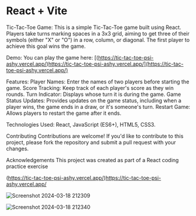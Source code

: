 # React + Vite
Tic-Tac-Toe Game:
This is a simple Tic-Tac-Toe game built using React. Players take turns marking spaces in a 3x3 grid, aiming to get three of their symbols (either "X" or "O") in a row, column, or diagonal. The first player to achieve this goal wins the game.

Demo:
You can play the game here: [(https://tic-tac-toe-psi-ashy.vercel.app/)https://tic-tac-toe-psi-ashy.vercel.app/](https://tic-tac-toe-psi-ashy.vercel.app/)

Features:
Player Names: Enter the names of two players before starting the game.
Score Tracking: Keep track of each player's score as they win rounds.
Turn Indicator: Displays whose turn it is during the game.
Game Status Updates: Provides updates on the game status, including when a player wins, the game ends in a draw, or it's someone's turn.
Restart Game: Allows players to restart the game after it ends.


Technologies Used:
React,
JavaScript (ES6+),
HTML5,
CSS3.

Contributing
Contributions are welcome! If you'd like to contribute to this project, please fork the repository and submit a pull request with your changes.



Acknowledgements
This project was created as part of a React coding practice exercise




(https://tic-tac-toe-psi-ashy.vercel.app/)https://tic-tac-toe-psi-ashy.vercel.app/

![Screenshot 2024-03-18 212309](https://github.com/kylead10/tic-tac-toe/assets/101107354/e75323ee-0e2a-4e3e-8ad3-414e46ddf807)

![Screenshot 2024-03-18 212340](https://github.com/kylead10/tic-tac-toe/assets/101107354/bae37141-c2a7-491b-8076-79d6b02a3c30)
